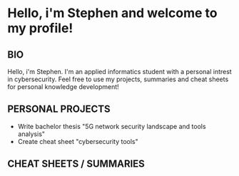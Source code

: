 # Hello, i'm Stephen and welcome to my profile!

## BIO 
Hello, i'm Stephen. I'm an applied informatics student with a personal intrest in cybersecurity. Feel free to use my projects, summaries and cheat sheets for personal knowledge development!  

## PERSONAL PROJECTS
- Write bachelor thesis "5G network security landscape and tools analysis"
- Create cheat sheet "cybersecurity tools"


## CHEAT SHEETS / SUMMARIES
